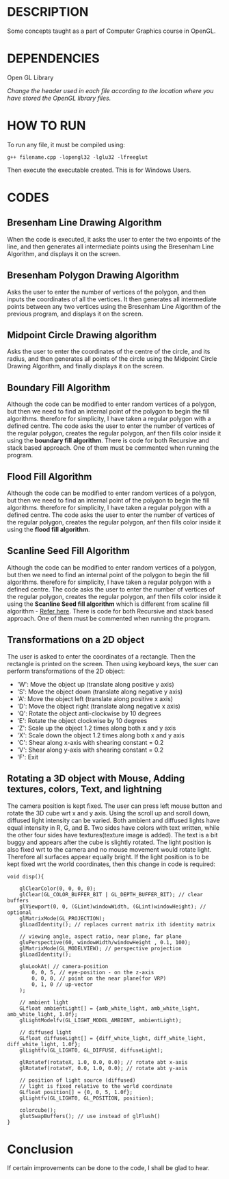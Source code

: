 # DESCRIPTION
Some concepts taught as a part of Computer Graphics course in OpenGL.

# DEPENDENCIES
Open GL Library

_Change the header used in each file according to the location where you have stored the OpenGL library files._

# HOW TO RUN
To run any file, it must be compiled using:

```
g++ filename.cpp -lopengl32 -lglu32 -lfreeglut
```
Then execute the executable created. This is for Windows Users.

# CODES

## Bresenham Line Drawing Algorithm
When the code is executed, it asks the user to enter the two enpoints of the line, and then generates all intermediate points using the Bresenham Line Algorithm, and displays it on the screen.

## Bresenham Polygon Drawing Algorithm
Asks the user to enter the number of vertices of the polygon, and then inputs the coordinates of all the vertices. It then generates all intermediate points between any two vertices using the Bresenham Line Algorithm of the previous program, and displays it on the screen.

## Midpoint Circle Drawing algorithm
Asks the user to enter the coordinates of the centre of the circle, and its radius, and then generates all points of the circle using the Midpoint Circle Drawing Algorithm, and finally displays it on the screen.

## Boundary Fill Algorithm
Although the code can be modified to enter random vertices of a polygon, but then we need to find an internal point of the polygon to begin the fill algorithms. therefore for simplicity, I have taken a regular polygon with a defined centre.
The code asks the user to enter the number of vertices of the regular polygon, creates the regular polygon, anf then fills color inside it using the **boundary fill algorithm**. There is code for both Recursive and stack based approach. One of them must be commented when running the program.

## Flood Fill Algorithm
Although the code can be modified to enter random vertices of a polygon, but then we need to find an internal point of the polygon to begin the fill algorithms. therefore for simplicity, I have taken a regular polygon with a defined centre.
The code asks the user to enter the number of vertices of the regular polygon, creates the regular polygon, anf then fills color inside it using the **flood fill algorithm**.

## Scanline Seed Fill Algorithm
Although the code can be modified to enter random vertices of a polygon, but then we need to find an internal point of the polygon to begin the fill algorithms. therefore for simplicity, I have taken a regular polygon with a defined centre.
The code asks the user to enter the number of vertices of the regular polygon, creates the regular polygon, anf then fills color inside it using the **Scanline Seed fill algorithm** which is different from scaline fill algorithm - [Refer here](https://www.csee.umbc.edu/~ebert/435/notes/435_ch5.html). There is code for both Recursive and stack based approach. One of them must be commented when running the program.

## Transformations on a 2D object
The user is asked to enter the coordinates of a rectangle. Then the rectangle is printed on the screen.
Then using keyboard keys, the suer can perform transformations of the 2D object:

- 'W': Move the object up (translate along positive y axis)
- 'S': Move the object down (translate along negative y axis)
- 'A': Move the object left (translate along positive x axis)
- 'D': Move the object right (translate along negative x axis)
- 'Q': Rotate the object anti-clockwise by 10 degrees
- 'E': Rotate the object clockwise by 10 degrees
- 'Z': Scale up the object 1.2 times along both x and y axis
- 'X': Scale down the object 1.2 times along both x and y axis
- 'C': Shear along x-axis with shearing constant = 0.2
- 'V': Shear along y-axis with shearing constant = 0.2
- 'F': Exit

## Rotating a 3D object with Mouse, Adding textures, colors, Text, and lightning
The camera position is kept fixed. The user can press left mouse button and rotate the 3D cube wrt x and y axis.
Using the scroll up and scroll down, diffused light intensity can be varied.
Both ambient and diffused lights have equal intensity in R, G, and B.
Two sides have colors with text written, while the other four sides have textures(texture image is added).
The text is a bit buggy and appears after the cube is slightly rotated.
The light position is also fixed wrt to the camera and no mouse movement would rotate light. Therefore all surfaces appear equally bright.
If the light position is to be kept fixed wrt the world coordinates, then this change in code is required:
```
void disp(){

    glClearColor(0, 0, 0, 0);
    glClear(GL_COLOR_BUFFER_BIT | GL_DEPTH_BUFFER_BIT); // clear buffers
    glViewport(0, 0, (GLint)windowWidth, (GLint)windowHeight); // optional
    glMatrixMode(GL_PROJECTION);
    glLoadIdentity(); // replaces current matrix ith identity matrix

    // viewing angle, aspect ratio, near plane, far plane
    gluPerspective(60, windowWidth/windowHeight , 0.1, 100);
    glMatrixMode(GL_MODELVIEW); // perspective projection
    glLoadIdentity();

    gluLookAt( // camera-position
        0, 0, 5, // eye-position - on the z-axis
        0, 0, 0, // point on the near plane(for VRP)
        0, 1, 0 // up-vector
    );

    // ambient light
    GLfloat ambientLight[] = {amb_white_light, amb_white_light, amb_white_light, 1.0f};
    glLightModelfv(GL_LIGHT_MODEL_AMBIENT, ambientLight);

    // diffused light
    GLfloat diffuseLight[] = {diff_white_light, diff_white_light, diff_white_light, 1.0f};
    glLightfv(GL_LIGHT0, GL_DIFFUSE, diffuseLight);

    glRotatef(rotateX, 1.0, 0.0, 0.0); // rotate abt x-axis
    glRotatef(rotateY, 0.0, 1.0, 0.0); // rotate abt y-axis

    // position of light source (diffused)
    // light is fixed relative to the world coordinate
    GLfloat position[] = {0, 0, 5, 1.0f};
    glLightfv(GL_LIGHT0, GL_POSITION, position);

    colorcube();
    glutSwapBuffers(); // use instead of glFlush()
}
```

# Conclusion
If certain improvements can be done to the code, I shall be glad to hear.
